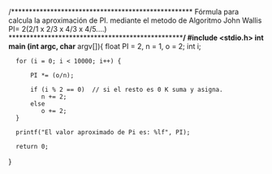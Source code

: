 /***************************************************
  Fórmula para calcula la aproximación de PI. 
  mediante el metodo de Algoritmo John Wallis
  PI= 2(2/1 x 2/3 x 4/3 x 4/5....)         
  ***************************************************/
#include <stdio.h>
int main (int argc, char** argv[]){
      float PI = 2, n = 1, o = 2;
      int i;
 
      for (i = 0; i < 10000; i++) {
          
          PI *= (o/n);
 
          if (i % 2 == 0)  // si el resto es 0 K suma y asigna. 
             n += 2;
          else
             o += 2;
      }
 
      printf("El valor aproximado de Pi es: %lf", PI);
 
      return 0;
}
 
